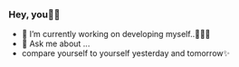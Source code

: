### Hey, you👋🏽

<!--
**Doummarzhb/Doummarzhb** is a ✨ _special_ ✨ repository because its `README.md` (this file) appears on your GitHub profile.

Here are some ideas to get you started:-->

- 🔭 I’m currently working on developing myself..🧑🏻‍💻
- 💬 Ask me about ...
- compare yourself to yourself yesterday and tomorrow✨ 
  



